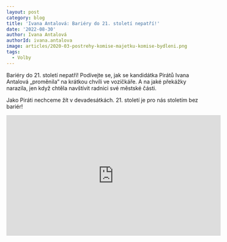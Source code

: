 ```yaml
---
layout: post
category: blog
title: 'Ivana Antalová: Bariéry do 21. století nepatří!'
date: '2022-08-30'
author: Ivana Antalová
authorId: ivana.antalova
image: articles/2020-03-postrehy-komise-majetku-komise-bydleni.png
tags:
  - Volby
---
```


Bariéry do 21. století nepatří! Podívejte se, jak se kandidátka Pirátů Ivana Antalová „proměnila“ na krátkou chvíli ve vozíčkáře. A na jaké překážky narazila, jen když chtěla navštívit radnici své městské části. 

Jako Piráti nechceme žít v devadesátkách. 21. století je pro nás stoletím bez bariér!

<iframe width="560" height="315" src="https://www.youtube.com/embed/z5OJmdMsxbA" title="YouTube video player" frameborder="0" allow="accelerometer; autoplay; clipboard-write; encrypted-media; gyroscope; picture-in-picture" allowfullscreen></iframe>
